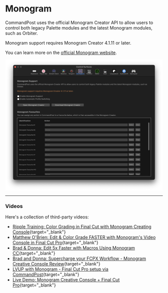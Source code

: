 # Monogram

CommandPost uses the official Monogram Creator API to allow users to control both legacy Palette modules and the latest Monogram modules, such as Orbiter.

Monogram support requires Monogram Creator 4.1.11 or later.

You can learn more on the [official Monogram website](https://support.monogramcc.com/hc/en-us/articles/360061670632-Using-Creative-Console-with-Final-Cut-Pro-via-CommandPost-Video-).

![](../static/controlsurface-monogram.png)

---

### Videos

Here's a collection of third-party videos:

- [Ripple Training: Color Grading in Final Cut with Monogram Creating Console](https://www.youtube.com/watch?v=MmG8bhJjdB0){target="_blank"}
- [Matthew O'Brien: Edit & Color Grade FASTER with Monogram's Video Console in Final Cut Pro](https://www.youtube.com/watch?v=p7iyAvGk0lk){target="_blank"}
- [Brad & Donna: Edit 5x Faster with Macros Using Monogram CC](https://www.youtube.com/watch?v=zpO1GjQ8-5w){target="_blank"}
- [Brad and Donna: Supercharge your FCPX Workflow - Monogram Creative Console Review](https://www.youtube.com/watch?v=lj6tZaf7lCY){target="_blank"}
- [LVUP with Monogram - Final Cut Pro setup via CommandPost](https://www.youtube.com/watch?v=DYndh74Fa7U){target="_blank"}
- [Live Demo: Monogram Creative Console + Final Cut Pro](https://www.youtube.com/watch?v=sR7_TZQaZ9w){target="_blank"}
